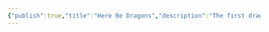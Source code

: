 ```yaml
---
{"publish":true,"title":"Here Be Dragons","description":"The first dragons are summoned to Selerim by elves, who soon come to worship them as gods.","created":"2025-10-16T09:27:58.000-04:00","modified":"2025-10-16T09:27:58.000-04:00","published":"2025-10-16T09:27:58.000-04:00","tags":["timeline"],"cssclasses":"","event-date":-2300,"display-date":"2,300 B.T."}
---
```


